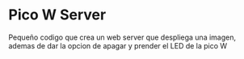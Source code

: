 # Pico W Server
Pequeño codigo que crea un web server que despliega una imagen, ademas de dar la opcion de apagar y prender el LED de la pico W
